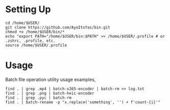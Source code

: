 # Setting Up
```
cd /home/$USER/
git clone https://github.com/AyoItsYas/bin.git
chmod +x /home/$USER/bin/*
echo "export PATH="/home/$USER/bin:$PATH" >> /home/$USER/.profile # or .zshrc, .profile, etc.
source /home/$USER/.profile
```

# Usage
Batch file operation utility usage examples,
```
find . | grep .mp4 | batch-x265-encoder | batch-rm >> log.txt
find . | grep .png | batch-heic-encoder
find . | grep .pyc | batch-rm
find . | batch-rename -p "x.replace('something', '') + f'count-{i}'"
```
